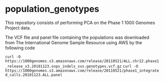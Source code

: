 # population_genotypes

This repository consists of performing PCA on the Phase 1 1000 Genomes Project data.

The VCF file and panel file containing the populations was downloaded from The International Genome Sample Resource using AWS by the following code

`curl -O https://1000genomes.s3.amazonaws.com/release/20110521/ALL.chr22.phase1_release_v3.20101123.snps_indels_svs.genotypes.vcf.gz`
`curl -O https://1000genomes.s3.amazonaws.com/release/20110521/phase1_integrated_calls.20101123.ALL.panel`
